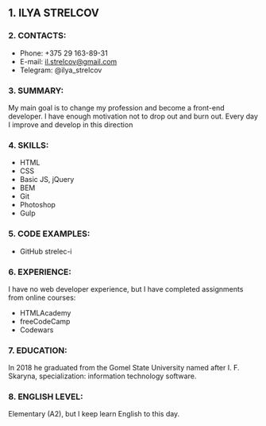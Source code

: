 ## 1. ILYA STRELCOV ##

### 2. CONTACTS: ###

* Phone: +375 29 163-89-31
* E-mail: il.strelcov@gmail.com
* Telegram: @ilya_strelcov

### 3. SUMMARY: ###

My main goal is to change my profession and become a front-end developer.
I have enough motivation not to drop out and burn out.
Every day I improve and develop in this direction

### 4. SKILLS: ###

* HTML
* CSS
* Basic JS, jQuery
* BEM
* Git
* Photoshop
* Gulp

### 5. CODE EXAMPLES: ###

* GitHub  strelec-i

### 6. EXPERIENCE: ###

I have no web developer experience, but I have completed assignments from online courses:
* HTMLAcademy
* freeCodeCamp
* Codewars

### 7. EDUCATION: ###

In 2018 he graduated from the Gomel State University named after I. F. Skaryna, specialization: information technology software.

### 8. ENGLISH LEVEL: ###

Elementary (A2), but I keep learn English to this day.
